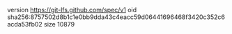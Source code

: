 version https://git-lfs.github.com/spec/v1
oid sha256:8757502d8b1c1e0bb9dda43c4eacc59d06441696468f3420c352c6acda53fb02
size 10879
